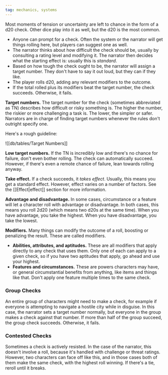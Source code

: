 ```yaml
---
tag: mechanics, systems
---
```

Most moments of tension or uncertainty are left to chance in the form of a d20 check. Other dice play into it as well, but the d20 is the most common.

- Anyone can prompt for a check. Often the system or the narrator will get things rolling here, but players can suggest one as well.
- The narrator thinks about how difficult the check should be, usually by consulting a rating level and modifying it. The narrator then decides what the starting effect is: usually this is *standard*.
- Based on how tough the check ought to be, the narrator will assign a target number. They don't have to say it out loud, but they can if they like.
- The player rolls d20, adding any relevant modifiers to the outcome.
- If the total rolled plus its modifiers beat the target number, the check succeeds. Otherwise, it fails.

**Target numbers.** The target number for the check (sometimes abbreviated as TN) describes how difficult or risky something is. The higher the number, the riskier or more challenging a task is. The lower, the simpler or safer. Narrators are in charge of finding target numbers whenever the rules don't outright specify one.

Here's a rough guideline:

![[db/tables/Target Numbers]]

**Low target numbers.** If the TN is incredibly low and there's no chance for failure, don't even bother rolling. The check can automatically succeed. However, if there's even a remote chance of failure, lean towards rolling anyway.

**Take effect.** If a check succeeds, it *takes effect*. Usually, this means you get a standard effect. However, effect varies on a number of factors. See the [[Effect|effect]] section for more information.

**Advantage and disadvantage.** In some cases, circumstance or a feature will let a character roll with advantage or disadvantage. In both cases, this means you roll 2d20 (which means two d20s at the same time). When you have advantage, you take the highest. When you have disadvantage, you take the lowest.

**Modifiers.** Many things can modify the outcome of a roll, boosting or penalizing the result. These are called modifiers.

- **Abilities, attributes, and aptitudes.** These are all modifiers that apply directly to any check that uses them. Only one of each can apply to a given check, so if you have two aptitudes that apply, go ahead and use your highest.
- **Features and circumstances.** These are powers characters may have, or general circumstantial benefits from anything, like items and things like that. Don't apply one feature multiple times to the same check.

### Group Checks

An entire group of characters might need to make a check, for example if everyone is attempting to navigate a hostile city while in disguise. In this case, the narrator sets a target number normally, but everyone in the group makes a check against that number. If more than half of the group succeed, the group check succeeds. Otherwise, it fails.

### Contested Checks

Sometimes a check is actively resisted. In the case of the narrator, this doesn't involve a roll, because it's handled with challenge or threat ratings. However, two characters can face off like this, and in those cases both of them make the same check, with the highest roll winning. If there's a tie, reroll until it breaks.

